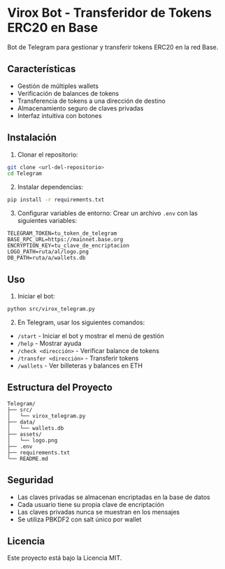 # Virox Bot - Transferidor de Tokens ERC20 en Base

Bot de Telegram para gestionar y transferir tokens ERC20 en la red Base.

## Características

- Gestión de múltiples wallets
- Verificación de balances de tokens
- Transferencia de tokens a una dirección de destino
- Almacenamiento seguro de claves privadas
- Interfaz intuitiva con botones

## Instalación

1. Clonar el repositorio:
```bash
git clone <url-del-repositorio>
cd Telegram
```

2. Instalar dependencias:
```bash
pip install -r requirements.txt
```

3. Configurar variables de entorno:
Crear un archivo `.env` con las siguientes variables:
```
TELEGRAM_TOKEN=tu_token_de_telegram
BASE_RPC_URL=https://mainnet.base.org
ENCRYPTION_KEY=tu_clave_de_encriptacion
LOGO_PATH=ruta/al/logo.png
DB_PATH=ruta/a/wallets.db
```

## Uso

1. Iniciar el bot:
```bash
python src/virox_telegram.py
```

2. En Telegram, usar los siguientes comandos:
- `/start` - Iniciar el bot y mostrar el menú de gestión
- `/help` - Mostrar ayuda
- `/check <dirección>` - Verificar balance de tokens
- `/transfer <dirección>` - Transferir tokens
- `/wallets` - Ver billeteras y balances en ETH

## Estructura del Proyecto

```
Telegram/
├── src/
│   └── virox_telegram.py
├── data/
│   └── wallets.db
├── assets/
│   └── logo.png
├── .env
├── requirements.txt
└── README.md
```

## Seguridad

- Las claves privadas se almacenan encriptadas en la base de datos
- Cada usuario tiene su propia clave de encriptación
- Las claves privadas nunca se muestran en los mensajes
- Se utiliza PBKDF2 con salt único por wallet

## Licencia

Este proyecto está bajo la Licencia MIT. 
